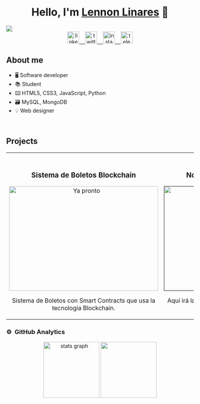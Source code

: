 <div align="center">
<h1 align="center">Hello, I'm <a href="https://linktr.ee/lennonl07">Lennon Linares</a> 👋</h1>
</div>
<img src="https://i.imgur.com/dHtNLD4.png">

<div align="center">
  <a href="https://www.linkedin.com/in/lennonl07" target="_blank">
    <img src="https://raw.githubusercontent.com/maurodesouza/profile-readme-generator/master/src/assets/icons/social/linkedin/default.svg" width="32"  alt="linkedin logo"  />&nbsp&nbsp&nbsp
  </a>
  <a href="https://twitter.com/linares_lennon" target="_blank">
    <img src="https://raw.githubusercontent.com/maurodesouza/profile-readme-generator/master/src/assets/icons/social/twitter/default.svg" width="32"  alt="twitter logo"  />&nbsp&nbsp&nbsp
  </a>
  <a href="https://www.instagram.com/lennonl07" target="_blank">
    <img src="https://raw.githubusercontent.com/maurodesouza/profile-readme-generator/master/src/assets/icons/social/instagram/default.svg" width="32"  alt="instagram logo"  />&nbsp&nbsp&nbsp
  </a>
  <a href="https://t.me/lennonl07" target="_blank">
    <img src="https://raw.githubusercontent.com/maurodesouza/profile-readme-generator/master/src/assets/icons/social/telegram/default.svg" width="32"  alt="telegram logo"  />
  </a>
</div>

## About me

- 🖥️ Software developer
- 📚 Student
- ⌨️ HTML5, CSS3, JavaScript, Python
- 🗃️ MySQL, MongoDB
- 💡 Web designer
<br>

## Projects
<table>
<tr>
<td width="50%">
  <br>
<h3 align="center">Sistema de Boletos Blockchain</h3>
<div align="center">
<a href="https://github.com/lennonl07/SistemaDeBoletosBlockchain.git" target="_blank"><img src="https://images.cointelegraph.com/cdn-cgi/image/format=auto,onerror=redirect,quality=90,width=717/https://s3.cointelegraph.com/storage/uploads/view/3a0e2acc369365ced76e7134518b1d2c.jpg" width="400" height="280" alt="Ya pronto"></a>
<p>
<p>Sistema de Boletos con Smart Contracts que usa la tecnología Blockchain.</p>
</div>
                                                                                      
</td>

<td width="50%">
               <br>
<h3 align="center">No hay, pero se vienen cositas</h3>
<div align="center">
<a href="" target="_blank"><img src="https://i.imgur.com/kWQRGqQ.jpg" width="400" height="280" alt="Ya pronto"></a>
<p>
<p>Aquí irá la descripción cuando finalmente tenga un proyecto.</p>
</div>                                                            
</table>                                                                                 
</div>                                                                              
</td>                                                    
</table>                                                                                 
</div>

### ⚙️ &nbsp;GitHub Analytics

<div align="center">
  <img src="https://github-readme-stats.vercel.app/api?username=lennonl07&hide_title=false&hide_rank=false&show_icons=true&include_all_commits=true&count_private=true&disable_animations=false&theme=gruvbox_light&locale=en&hide_border=false&order=1" height="150" alt="stats graph"  /> <img height="150" src="https://media.giphy.com/media/Mz788DjvfUkSOE7qt3/giphy.gif"  />
</div>
